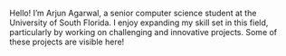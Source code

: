 Hello! I’m Arjun Agarwal, a senior computer science student at the University of South Florida. I enjoy expanding my skill set in this field, particularly by working on challenging and innovative projects. Some of these projects are visible here!

<!---
aagarwal32/aagarwal32 is a ✨ special ✨ repository because its `README.md` (this file) appears on your GitHub profile.
You can click the Preview link to take a look at your changes.
--->
